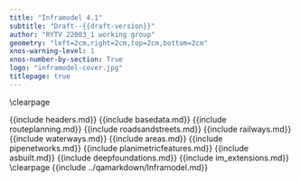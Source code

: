 ```yaml
---
title: "Inframodel 4.1"
subtitle: "Draft--{{draft-version}}"
author: "RYTV 22003_1 working group"
geometry: "left=2cm,right=2cm,top=2cm,bottom=2cm"
xnos-warning-level: 1
xnos-number-by-section: True
logo: "inframodel-cover.jpg"
titlepage: true
---
```

\clearpage

{{include headers.md}}
{{include basedata.md}}
{{include routeplanning.md}}
{{include roadsandstreets.md}}
{{include railways.md}}
{{include waterways.md}}
{{include areas.md}}
{{include pipenetworks.md}}
{{include planimetricfeatures.md}}
{{include asbuilt.md}}
{{include deepfoundations.md}}
{{include im_extensions.md}}
\clearpage
{{include ../qamarkdown/Inframodel.md}}